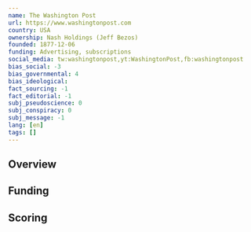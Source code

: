 ```yaml
---
name: The Washington Post
url: https://www.washingtonpost.com
country: USA
ownership: Nash Holdings (Jeff Bezos)
founded: 1877-12-06
funding: Advertising, subscriptions
social_media: tw:washingtonpost,yt:WashingtonPost,fb:washingtonpost
bias_social: -3
bias_governmental: 4
bias_ideological:
fact_sourcing: -1
fact_editorial: -1
subj_pseudoscience: 0
subj_conspiracy: 0
subj_message: -1
lang: [en]
tags: []
---
```


## Overview

## Funding

## Scoring
